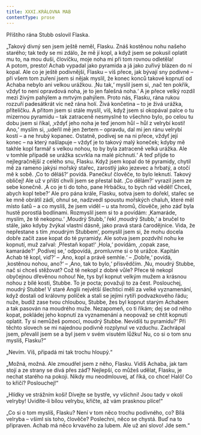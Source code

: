 ```yaml
---
title: XXXI.KRÁLOVNA MAB
contentType: prose
---
```


Příštího rána Stubb oslovil Flaska.

„Takový divný sen jsem ještě neměl, Flasku. Znáš kostěnou nohu našeho starého; tak tedy se mi zdálo, že mě jí kopl, a když jsem se pokusil oplatit mu to, na mou duši, človíčku, moje noha mi při tom rovnou odletěla! A potom, presto! Achab vypadal jako pyramida a já jako zuřivý blázen do ní kopal. Ale co je ještě podivnější, Flasku – víš přece, jak bývají sny podivné – při všem tom zuření jsem si nějak myslil, že konec konců takové kopnutí od Achaba nebylo ani velkou urážkou. ‚Nu tak,‘ myslil jsem si, ‚nač ten pokřik, vždyť to není opravdová noha, je to jen falešná noha.‘ A je přece velký rozdíl mezi živým pahýlem a mrtvým pahýlem. Proto nás, Flasku, rána rukou rozzuří padesátkrát víc než rána holí. Živá končetina – to je živá urážka, přítelíčku. A přitom jsem si stále myslil, víš, když jsem si okopával palce o tu mizernou pyramidu – tak zatraceně nesmyslné to všechno bylo, po celou tu dobu jsem si říkal, ‚vždyť jeho noha je teď jenom hůl – hůl z velrybí kosti! Ano,‘ myslím si, ‚udeřil mě jen žertem – opravdu, dal mi jen ránu velrybí kostí – a ne hrubý kopanec. Ostatně, podívej se na ni přece, vždyť její konec – na který našlapuje – vždyť je to takový malý koneček; kdyby mě takhle kopl farmář s velkou nohou, to by byla zatraceně velká urážka. Ale v tom­hle případě se urážka scvrkla na malé píchnutí.‘ A teď přijde to nejlegračnější z celého snu, Flasku. Když jsem kopal do té pyramidy, chytil mě za rameno jakýsi mořský stařec, zarostlý jako jezevec a hrbatý, a otočí mě k sobě. ‚Co to děláš?‘ povídá. Panečku! člověče, to bylo leknutí. Takový obličej! Ale už v příští chvíli jsem se přestal bát. ‚Co dělám?‘ vyrazil jsem ze sebe konečně. ‚A co je ti do toho, pane Hrbáčku, to bych rád věděl! Chceš, abych kopl tebe?‘ Ale pro pána krále, Flasku, sotva jsem to dořekl, stařec se ke mně obrátil zádí, ohnul se, nadzvedl spoustu mořských chaluh, které měl místo šatů – a co myslíš, že jsem viděl – u sta hromů, člověče, jeho záď byla hustě porostlá bodlinami. Rozmyslil jsem si to a povídám: ‚Kamaráde, myslím, že tě nekopnu.‘ ‚Moudrý Stubb,‘ řekl ‚moudrý Stubb,‘ a bručel to stále, jako kdyby žvýkal vlastní dásně, jako pravá stará čarodějnice. Vida, že nepřestane s tím ‚moudrým Stubbem‘, pomyslil jsem si, že mohu docela dobře začít zase kopat do té pyramidy. Ale sotva jsem pozdvihl nohu ke kopnutí, muž zařval: ‚Přestaň kopat!‘ ‚Hola,‘ povídám, ‚copak zase, kamaráde?‘ ‚Podívej se,‘ odpovídá, ‚promluvme si o té urážce. Kapitán Achab tě kopl, viď?‘ – ‚Ano, kopl a právě semhle.‘ – ‚Dobře,‘ povídá, ‚kostěnou nohou, ano?‘ – ‚Ano, tak to bylo,‘ přisvědčím. ‚Nu, moudrý Stubbe, nač si chceš stěžovat? Což tě nekopl z dobré vůle? Přece tě ne­kopl obyčejnou dřevěnou nohou! Ne, tys byl kopnut velkým mužem a krásnou nohou z bílé kosti, Stubbe. To je pocta; považuji to za čest. Poslouchej, moudrý Stubbe! V staré Anglii největší šlechtici měli za velké vyznamenání, když dostali od královny políček a stali se jejími rytíři podvazkového řádu; nuže, budiž zase tvou chloubou, Stubbe, žes byl kopnut starým Achabem a tak pasován na moudrého muže. Nezapomeň, co ti říkám; dej se od něho kopat, pokládej jeho kopnutí za vyznamenání a neopovaž se chtít kopnutí oplatit. Ty si nemůžeš pomoci, moudrý Stubbe. Nevidíš tu pyramidu?‘ Při těchto slovech se mi najednou podivně rozplynul ve vzduchu. Zachrápal jsem, převalil jsem se a byl jsem v svém visutém lůžku! Nu, co si o tom snu myslíš, Flasku?“

„Nevím. Víš, připadá mi tak trochu hloupý.“

„Možná, možná. Ale zmoudřel jsem z něho, Flasku. Vidíš Achaba, jak tam stojí a ze strany se dívá přes záď? Nejlepší, co můžeš udělat, Flasku, je nechat starého na pokoji. Nikdy mu neodmlouvej, ať říká, co chce! Haló! Co to křičí? Poslouchej!“

„Hlídky ve strážním koši! Dívejte se bystře, vy všichni! Jsou tady v okolí velryby! Uvidíte-li bílou velrybu, křičte, až vám prasknou plíce!“

„Co si o tom myslíš, Flasku? Není v tom něco trochu podivného, co? Bílá velryba – všiml sis toho, člověče? Poslechni, něco se chystá. Buď na to připraven. Achab má něco krvavého za lubem. Ale už ani slovo! Jde sem.“

